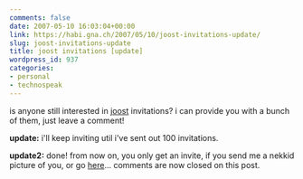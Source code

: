 ```yaml
---
comments: false
date: 2007-05-10 16:03:04+00:00
link: https://habi.gna.ch/2007/05/10/joost-invitations-update/
slug: joost-invitations-update
title: joost invitations [update]
wordpress_id: 937
categories:
- personal
- technospeak
---
```


is anyone still interested in [joost](https://web.archive.org/web/20070510/http://joost.com/) invitations?
i can provide you with a bunch of them, just leave a comment!

**update:** i'll keep inviting util i've sent out 100 invitations.

**update2:** done!
from now on, you only get an invite, if you send me a nekkid picture of you, or go [here](https://web.archive.org/web/20070510http://joost.com/presents/gigaom-newteevee/)...
comments are now closed on this post.